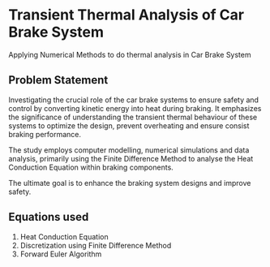 # Transient Thermal Analysis of Car Brake System

Applying Numerical Methods to do thermal analysis in Car Brake System

## Problem Statement
Investigating the crucial role of the car brake systems to ensure safety and control by converting kinetic energy into heat during braking. It emphasizes the significance of understanding the transient thermal behaviour of these systems to optimize the design, prevent overheating and ensure consist braking performance.

The study employs computer modelling, numerical simulations and data analysis, primarily using the Finite Difference Method to analyse the Heat Conduction Equation within braking components.

The ultimate goal is to enhance the braking system designs and improve safety.

## Equations used

1. Heat Conduction Equation
2. Discretization using Finite Difference Method
3. Forward Euler Algorithm
